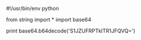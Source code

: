 #!/usr/bin/env python

from string import *
import base64

print base64.b64decode('S1JZUFRPTklTR1JFQVQ=')
